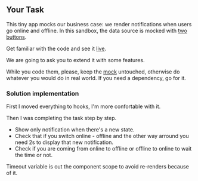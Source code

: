 ## Your Task

This tiny app mocks our business case: we render notifications when users go online and offline. In this sandbox, the data source is mocked with [two buttons](./src/OnlineStatusMock.js).

Get familiar with the code and see it [live](https://preply.github.io/fe-riddle-online-status/build/).

We are going to ask you to extend it with some features.

While you code them, please, keep the [mock](./src/OnlineStatusMock.js) untouched, otherwise do whatever you would do in real world. If you need a dependency, go for it.

### Solution implementation

First I moved everything to hooks, I'm more confortable with it.

Then I was completing the task step by step.

- Show only notification when there's a new state.
- Check that if you switch online - offline and the other way arround you need 2s to display that new notification.
- Check if you are coming from online to offline or offline to online to wait the time or not.

Timeout variable is out the component scope to avoid re-renders because of it.
